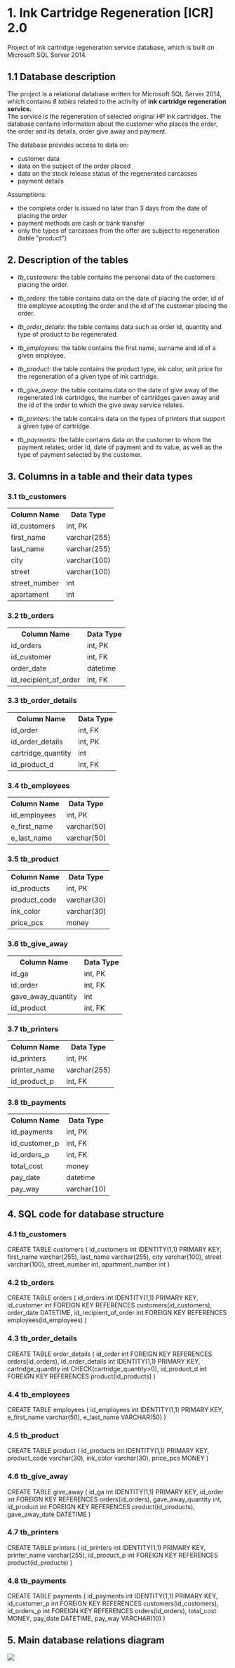 # 1. Ink Cartridge Regeneration [ICR] 2.0 </br> 
Project of ink cartridge regeneration service database, which is built on Microsoft SQL Server 2014.  </br> 
## 1.1 Database description </br> 
The project is a relational database written for Microsoft SQL Server 2014, which contains <i>8 tables</i> related to the activity of <b>ink cartridge regeneration service.</b></br> The service is the regeneration of selected original HP ink cartridges. The database contains information about the customer who places the order, the order and its details, order give away and payment.</br>

The database provides access to data on: </br>
- customer data </br>
- data on the subject of the order placed </br>
- data on the stock release status of the regenerated carcasses </br>
- payment details </br>

Assumptions: </br>
- the complete order is issued no later than 3 days from the date of placing the order </br>
- payment methods are cash or bank transfer </br>
- only the types of carcasses from the offer are subject to regeneration (table "product") </br>

## 2. Description of the tables </br>
- <i>tb_customers:</i> the table contains the personal data of the customers placing the order. </br>

- <i>tb_orders:</i> the table contains data on the date of placing the order, id of the employee accepting the order and the id of the customer placing the order. </br>

- <i>tb_order_details:</i> the table contains data such as order id, quantity and type of product to be regenerated. </br>

- <i>tb_employees:</i> the table contains the first name, surname and id of a given employee. </br> 

- <i>tb_product:</i> the table contains the product type, ink color, unit price for the regeneration of a given type of ink cartridge. </br>

- <i>tb_give_away:</i> the table contains data on the date of give away of the regenerated ink cartridges, the number of cartridges gaven away and the id of the order to which the give away service relates. </br>

- <i>tb_printers:</i> the table contains data on the types of printers that support a given type of cartridge. </br>

- <i>tb_payments:</i> the table contains data on the customer to whom the payment relates, order id, date of payment and its value, as well as the type of payment selected by the customer. </br>

## 3. Columns in a table and their data types </br>

### 3.1 tb_customers </br>

<table>
  <tr>
    <th> Column Name </th>
    <th>Data Type </th>
    </tr>
  <tr>
    <td>id_customers</td>
    <td>int, PK</td>
  </tr>
  <tr>
    <td>first_name</td>
    <td>varchar(255)</td>
  </tr>
    <td>last_name</td>
    <td>varchar(255)</td>
  </tr>
  <tr>
   <td>city</td>
   <td>varchar(100)</td>
  </tr>
  <tr>
   <td>street</td>
   <td>varchar(100)</td>
  </tr>
  <tr>
    <td>street_number</td>
    <td>int</td>
  </tr>
  <tr>
  <td>apartament</td>
  <td>int</td>
  </tr>
  </table> 

### 3.2 tb_orders </br>

<table>
  <tr>
    <th> Column Name </th>
    <th>Data Type </th>
    </tr>
  <tr>
    <td>id_orders</td>
    <td>int, PK</td>
  </tr>
  <tr>
    <td>id_customer</td>
    <td>int, FK</td>
  </tr>
  <tr>
    <td>order_date</td>
    <td>datetime</td>
  </tr>
  <tr>
    <td>id_recipient_of_order</td>
    <td>int, FK</td>
  </tr>
 </table>
  
 ### 3.3 tb_order_details </br>
 
 <table>
  <tr>
    <th> Column Name </th>
    <th>Data Type </th>
    </tr>
  <tr>
    <td>id_order</td>
    <td>int, FK</td>
  </tr>
  <tr>
    <td>id_order_details</td>
    <td>int, PK</td>
  </tr>
  <tr>
    <td>cartridge_quantity</td>
    <td>int</td>
  </tr>
  <tr>
    <td>id_product_d</td>
    <td>int, FK</td>
  </tr>
 </table>
  
### 3.4 tb_employees </br>
 
 <table>
  <tr>
    <th> Column Name </th>
    <th>Data Type </th>
    </tr>
  <tr>
    <td>id_employees</td>
    <td>int, PK</td>
  </tr>
  <tr>
    <td>e_first_name</td>
    <td>varchar(50)</td>
  </tr>
  <tr>
    <td>e_last_name</td>
    <td>varchar(50)</td>
  </tr>
 </table>
  
  ### 3.5 tb_product </br>
 
 <table>
  <tr>
    <th> Column Name </th>
    <th>Data Type </th>
    </tr>
  <tr>
    <td>id_products</td>
    <td>int, PK</td>
  </tr>
  <tr>
    <td>product_code</td>
    <td>varchar(30)</td>
  </tr>
  <tr>
    <td>ink_color</td>
    <td>varchar(30)</td>
  </tr>
  <tr>
    <td>price_pcs</td>
    <td>money</td>
  </tr>
 </table>
  
  ### 3.6 tb_give_away </br>
 
 <table>
  <tr>
    <th> Column Name </th>
    <th>Data Type </th>
    </tr>
  <tr>
    <td>id_ga</td>
    <td>int, PK</td>
  </tr>
  <tr>
    <td>id_order</td>
    <td>int, FK</td>
  </tr>
  <tr>
    <td>gave_away_quantity</td>
    <td>int</td>
  </tr>
  <tr>
    <td>id_product</td>
    <td>int, FK</td>
  </tr>
 </table>
      
   ### 3.7 tb_printers </br>
 
 <table>
  <tr>
    <th> Column Name </th>
    <th>Data Type </th>
    </tr>
  <tr>
    <td>id_printers</td>
    <td>int, PK</td>
  </tr>
  <tr>
    <td>printer_name</td>
    <td>varchar(255)</td>
  </tr>
  <tr>
    <td>id_product_p</td>
    <td>int, FK</td>
  </tr>
 </table>
  
   ### 3.8 tb_payments </br>
 
 <table>
  <tr>
    <th> Column Name </th>
    <th>Data Type </th>
    </tr>
  <tr>
    <td>id_payments</td>
    <td>int, PK</td>
  </tr>
  <tr>
    <td>id_customer_p</td>
    <td>int, FK</td>
  </tr>
  <tr>
    <td>id_orders_p</td>
    <td>int, FK</td>
  </tr>
  <tr>
    <td>total_cost</td>
    <td>money</td>
  </tr>
  <tr>
    <td>pay_date</td>
    <td>datetime</td>
  </tr>
  <tr>
    <td>pay_way</td>
    <td>varchar(10)</td>
  </tr>
 </table>
  
  ## 4. SQL code for database structure
  
### 4.1 tb_customers </br>

CREATE TABLE customers 
(
id_customers int IDENTITY(1,1) PRIMARY KEY, 
first_name varchar(255), 
last_name varchar(255), 
city varchar(100), 
street varchar(100), 
street_number int, 
apartment_number int
)

### 4.2 tb_orders </br>

CREATE TABLE orders 
(
id_orders int IDENTITY(1,1) PRIMARY KEY,
id_customer int FOREIGN KEY REFERENCES customers(id_customers), 
order_date DATETIME, 
id_recipient_of_order int FOREIGN KEY REFERENCES employees(id_employees)
)

### 4.3 tb_order_details </br>

CREATE TABLE order_details 
(
id_order int FOREIGN KEY REFERENCES orders(id_orders), 
id_order_details int IDENTITY(1,1) PRIMARY KEY, 
cartridge_quantity int CHECK(cartridge_quantity>0), 
id_product_d int FOREIGN KEY REFERENCES product(id_products)
)

### 4.4 tb_employees </br>

CREATE TABLE employees 
(
id_employees int IDENTITY(1,1) PRIMARY KEY, 
e_first_name varchar(50),
e_last_name VARCHAR(50)
)

### 4.5 tb_product </br>

CREATE TABLE product 
(
id_products int IDENTITY(1,1) PRIMARY KEY, 
product_code varchar(30), 
ink_color varchar(30), 
price_pcs MONEY
)

### 4.6 tb_give_away </br>

CREATE TABLE give_away 
(
id_ga int IDENTITY(1,1) PRIMARY KEY, 
id_order int FOREIGN KEY REFERENCES orders(id_orders), 
gave_away_quantity int, 
id_product int FOREIGN KEY REFERENCES product(id_products), 
gave_away_date DATETIME
)

### 4.7 tb_printers </br>

CREATE TABLE printers 
(
id_printers int IDENTITY(1,1) PRIMARY KEY, 
printer_name varchar(255), 
id_product_p int FOREIGN KEY REFERENCES product(id_products)
)

### 4.8 tb_payments </br>

CREATE TABLE payments 
(
id_payments int IDENTITY(1,1) PRIMARY KEY, 
id_customer_p int FOREIGN KEY REFERENCES customers(id_customers),
id_orders_p int FOREIGN KEY REFERENCES orders(id_orders), 
total_cost MONEY, 
pay_date DATETIME, 
pay_way VARCHAR(10)
)
  
## 5. Main database relations diagram 
<img src="https://user-images.githubusercontent.com/59047042/87777158-48ded980-c829-11ea-8d0e-dda1280ad530.jpg">
